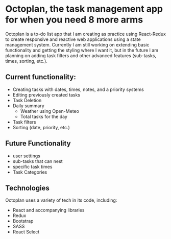 # Octoplan, the task management app for when you need 8 more arms

Octoplan is a to-do list app that I am creating as practice using React-Redux to create responsive and reactive web applications using a state management system. Currently I am still working on extending basic functionality and getting the styling where I want it, but in the future I am planning on adding task filters and other advanced features (sub-tasks, times, sorting, etc.).

## Current functionality:

- Creating tasks with dates, times, notes, and a priority systems
- Editing previously created tasks
- Task Deletion
- Daily summary
  - Weather using Open-Meteo
  - Total tasks for the day
- Task filters
- Sorting (date, priority, etc.)

## Future Functionality

- user settings
- sub-tasks that can nest
- specific task times
- Task Categories

## Technologies

Octoplan uses a variety of tech in its code, including:

- React and accompanying libraries
- Redux
- Bootstrap
- SASS
- React Select
